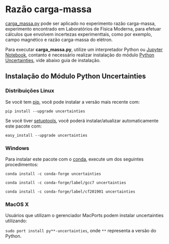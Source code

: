 # Razão carga-massa

[carga_massa.py](https://github.com/thiagofe/razao_carga_massa-uncertainties/blob/master/Raz%C3%A3o%20carga-massa/carga_massa.py) pode ser aplicado no experimento razão carga-massa, experimento encontrado em Laboratórios de Física Moderna, para efetuar cálculos que envolvem incertezas experimenttais, como por exemplo, campo magnético e razão carga-massa do elétron.

Para executar **carga_massa.py**, utilize um interpretador Python ou [Jupyter Notebook](https://jupyter.org/), contanto é necessário realizar instalação do módulo [Python Uncertainties](https://pythonhosted.org/uncertainties/), vide abaixo guia de instalação. 

## Instalação do Módulo Python Uncertainties

### Distribuições Linux

Se você tem [pip](https://pypi.org/project/pip/), você pode instalar a versão mais recente com:

```pip install --upgrade uncertainties```

Se você tiver [setuptools](https://pypi.org/project/setuptools/), você poderá instalar/atualizar automaticamente este pacote 
com:

```easy_install --upgrade uncertainties```

### Windows

Para instalar este pacote com o [conda](https://pypi.org/project/pip/), execute um dos seguintes procedimentos:

```conda install -c conda-forge uncertainties``` 

```conda install -c conda-forge/label/gcc7 uncertainties``` 

```conda install -c conda-forge/label/cf201901 uncertainties```

### MacOS X

 Usuários que utilizam o gerenciador MacPorts podem instalar uncertainties utilizando:
 
 ```sudo port install py**-uncertainties```, onde ```**``` representa a versão do Python. 
